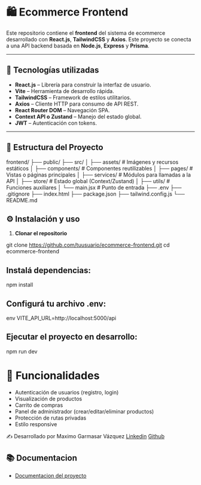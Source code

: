 # 🛍️ Ecommerce Frontend

Este repositorio contiene el **frontend** del sistema de ecommerce desarrollado con **React.js**, **TailwindCSS** y **Axios**. Este proyecto se conecta a una API backend basada en **Node.js**, **Express** y **Prisma**.

---

## 🚀 Tecnologías utilizadas

- **React.js** – Librería para construir la interfaz de usuario.
- **Vite** – Herramienta de desarrollo rápida.
- **TailwindCSS** – Framework de estilos utilitarios.
- **Axios** – Cliente HTTP para consumo de API REST.
- **React Router DOM** – Navegación SPA.
- **Context API o Zustand** – Manejo del estado global.
- **JWT** – Autenticación con tokens.

---

## 📁 Estructura del Proyecto

frontend/
├── public/
├── src/
│ ├── assets/ # Imágenes y recursos estáticos
│ ├── components/ # Componentes reutilizables
│ ├── pages/ # Vistas o páginas principales
│ ├── services/ # Módulos para llamadas a la API
│ ├── store/ # Estado global (Context/Zustand)
│ ├── utils/ # Funciones auxiliares
│ └── main.jsx # Punto de entrada
├── .env
├── .gitignore
├── index.html
├── package.json
├── tailwind.config.js
└── README.md


## ⚙️ Instalación y uso

1. **Clonar el repositorio**

git clone https://github.com/tuusuario/ecommerce-frontend.git
cd ecommerce-frontend

## Instalá dependencias:
npm install

## Configurá tu archivo .env:
env
VITE_API_URL=http://localhost:5000/api

## Ejecutar el proyecto en desarrollo:
npm run dev


# 🧠 Funcionalidades

- Autenticación de usuarios (registro, login)
- Visualización de productos
- Carrito de compras
- Panel de administrador (crear/editar/eliminar productos)
- Protección de rutas privadas
- Estilo responsive

✍️ Desarrollado por
Maximo Garmasar Vázquez 
 [Linkedin](https://www.linkedin.com/in/maximogarmasarvazquez) [Github](https://github.com/maximogarmasarvazquez)

## 📚 Documentacion
- [Documentacion del proyecto](https://docs.google.com/document/d/1v_b9NjidGaJwqzRaKyLRcYdcMo9waeXTa1sUHmAzWgk/edit?tab=t.dg0c0luw2bnr)